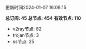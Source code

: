更新时间2024-01-07 16:09:15

**总订阅: 45**
**总节点: 454**
**有效节点: 110**
- v2ray节点: 82
- trojan节点: 3
- ss节点: 25

